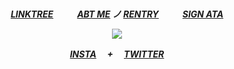 

<h5 align="center"

![]()

[LINKTREE](https://linktr.ee/6zerb) 　  　 [ABT ME](https://en.pronouns.page/@6zerb) ノ [RENTRY](https://rentry.co/6zerb) 　  　 [SIGN ATA](https://6zerb.atabook.org) 


![](https://static.wikia.nocookie.net/eddsworld/images/8/82/D7fspn4-f014eff6-a431-4d25-a536-4e26e616483f.gif/revision/latest?cb=20220126051955)

[INSTA](https://www.instagram.com/6zerb) 　+ 　[TWITTER](https://x.com/6zerb)
